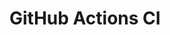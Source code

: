 # GitHub Actions CI















































































































































































































































































































































































































































